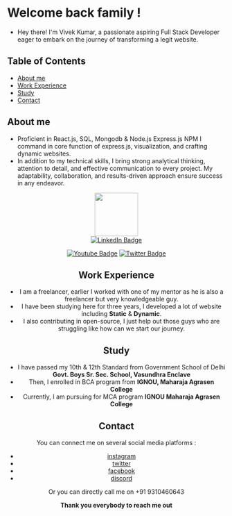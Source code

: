 
# Welcome back family !
- Hey there! I'm Vivek Kumar, a passionate aspiring Full Stack Developer eager to embark on the journey of transforming a legit website.
     
## Table of Contents
- [About me](#about-me)
- [Work Experience](#work-experience)
- [Study](#study)
- [Contact](#contact)

  
## About me
- Proficient in React.js, SQL, Mongodb & Node.js Express.js NPM I command in core function of express.js, visualization, and crafting dynamic websites.
- In addition to my technical skills, I bring strong analytical thinking, attention to detail, and effective communication to every project. My adaptability, collaboration, and results-driven approach ensure success in any endeavor.
    
<div id="header" align="center">
  <img src="https://media.giphy.com/media/M9gbBd9nbDrOTu1Mqx/giphy.gif" width="100"/>
  <div id="badges">
  <a href="https://www.linkedin.com/in/vivek-kumar-640540257?utm_source=share&utm_campaign=share_via&utm_content=profile&utm_medium=android_app" target="_blank"><img src="https://img.shields.io/badge/LinkedIn-blue?style=for-the-badge&logo=linkedin&logoColor=white" alt="LinkedIn Badge"/></a>
    
  <a href="https://www.youtube.com/@Pro_programming_Hub"><img src="https://img.shields.io/badge/YouTube-red?style=for-the-badge&logo=youtube&logoColor=white" alt="Youtube Badge"/></a>
 <a href="https://x.com/riyal_Vivek"> <img src="https://img.shields.io/badge/Twitter-blue?style=for-the-badge&logo=twitter&logoColor=white" alt="Twitter Badge"/></a>

 ## Work Experience 
 - I am a freelancer, earlier I worked with one of my mentor as he is also a freelancer but very knowledgeable guy.
 - I have been studying here for three years, I developed a lot of website including **Static** & **Dynamic**.
 - I also contributing in open-source, I just help out those guys who are struggling like how can we start our journey.

 ## Study
 - I have passed my 10th & 12th Standard from Government School of Delhi **Govt. Boys Sr. Sec. School, Vasundhra Enclave**
 - Then, I enrolled in BCA program from **IGNOU, Maharaja Agrasen College**
 - Currently, I am pursuing for MCA program **IGNOU Maharaja Agrasen College**

## Contact 
 You can connect me on several social media platforms : 
 - [instagram](https://www.instagram.com/pro_programming_hub/)
 - [twitter](https://x.com/riyal_Vivek)
 - [facebook](https://www.facebook.com/profile.php?id=100069696704849)
 - [discord](https://discord.com/channels/@me)

Or you can directly call me on +91 9310460643

**Thank you everybody to reach me out**
